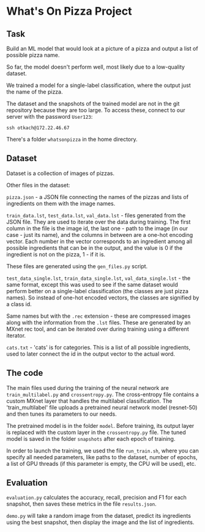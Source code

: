 # What's On Pizza Project

## Task

Build an ML model that would look at a picture of a pizza and output a list of possible pizza name.

So far, the model doesn't perform well, most likely due to a low-quality dataset.

We trained a model for a single-label classification, where the output just the name of the pizza.

The dataset and the snapshots of the trained model are not in the git repository because they are too large. To access these, connect to our server with the password `User123`:

``` ssh otkach@172.22.46.67 ```

There's a folder `whatsonpizza` in the home directory.

## Dataset

Dataset is a collection of images of pizzas.

Other files in the dataset:

`pizza.json` - a JSON file connecting the names of the pizzas and lists of ingredients on them with the image names.

`train_data.lst`, `test_data.lst`, `val_data.lst` - files generated from the JSON file. They are used to iterate over the data during training. The first column in the file is the image id, the last one - path to the image (in our case - just its name), and the columns in between are a one-hot encoding vector. Each number in the vector corresponds to an ingredient among all possible ingredients that can be in the output, and the value is 0 if the ingredient is not on the pizza, 1 - if it is.

These files are generated using the `gen_files.py` script.

`test_data_single.lst`, `train_data_single.lst`, `val_data_single.lst` - the same format, except this was used to see if the same dataset would perform better on a single-label classification (the classes are just pizza names). So instead of one-hot encoded vectors, the classes are signified by a class id.

Same names but with the `.rec` extension - these are compressed images along with the information from the `.lst` files. These are generated by an MXnet rec tool, and can be iterated over during training using a different iterator.

`cats.txt` - 'cats' is for categories. This is a list of all possible ingredients, used to later connect the id in the output vector to the actual word.

## The code

The main files used during the training of the neural network are `train_multilabel.py` and `crossentropy.py`. The cross-entropy file contains a custom MXnet layer that handles the multilabel classification. The 'train_multilabel' file uploads a pretrained neural network model (resnet-50) and then tunes its parameters to our needs.

The pretrained model is in the folder `model`. Before training, its output layer is replaced with the custom layer in the `crossentropy.py` file. The tuned model is saved in the folder `snapshots` after each epoch of training.

In order to launch the training, we used the file `run_train.sh`, where you can specify all needed parameters, like paths to the dataset, number of epochs, a list of GPU threads (if this parameter is empty, the CPU will be used), etc.

## Evaluation

`evaluation.py` calculates the accuracy, recall, precision and F1 for each snapshot, then saves these metrics in the file `results.json`.

`demo.py` will take a random image from the dataset, predict its ingredients using the best snapshot, then display the image and the list of ingredients.
